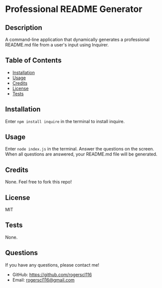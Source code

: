 # Professional README Generator

  ## Description
  A command-line application that dynamically generates a professional README.md file from a user's input using Inquirer.

  ## Table of Contents
  * [Installation](#installation)
  * [Usage](#usage)
  * [Credits](#credits)
  * [License](#license)
  * [Tests](#tests)
        
  ## Installation
  Enter `npm install inquire` in the terminal to install inquire.
  ## Usage
  Enter `node index.js` in the terminal. Answer the questions on the screen. When all questions are answered, your README.md file will be generated.
  ## Credits
  None. Feel free to fork this repo!
  ## License
  MIT
  ## Tests
  None.

  ## Questions

  If you have any questions, please contact me!

  - GitHub: https://github.com/rogerscl116
  - Email: rogerscl116@gmail.com 
